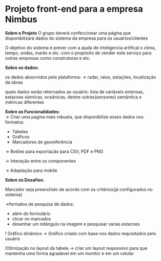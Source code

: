 <h1>Projeto front-end para a empresa Nimbus</h1>

**Sobre o Projeto**
O grupo deverá confeccionar uma página que disponibilizará dados do sistema da empresa para os usuários/clientes

O objetivo do sistema é prever com a ajuda de inteligencia artifical o clima, tempo, ondas, marés e etc. 
com o propósito de vender este serviço para outras empresas como construtoras e etc.

**Sobre os dados:**

os dados absorvidos pela plataforma:
  -> radar, raios, estações, localização da obras

quais dados serão retornados ao usuário:
  lista de variáveis extensas, estacoes sísmicas, oceânicas, dentre outras(sensores)
  semântica e métricas diferentes

**Sobre as Funcionalidades:** <br>
-> Criar uma pagina mais robusta, que disponibilize esses dados nos formatos:
  * Tabelas
  * Gráficos
  * Marcadores de georeferência

-> Botões para exportação para CSV, PDF e PNG

-> Interação entre os componentes

-> Adaptação para mobile

**Sobre os Desafios:**

 Marcador seja preenchido de acordo com os critérios(já configurados no sistema)

 ->formatos de pesquisa de dados:
  * além do formulário
  * clicar no marcados
  * desenhar um retângulo na imagem e pesquisar varias estacoes

! Gráfico dinâmico
  -> Gráfico criado com base nos dados requisitados pelo usuário

!Otimização no layout da tabela
  -> criar um layout responsivo para que mantenha uma forma agradavel em um monitor e em um celular
